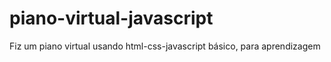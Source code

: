 # piano-virtual-javascript
Fiz um piano virtual usando html-css-javascript básico, para aprendizagem
